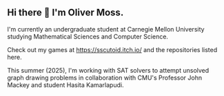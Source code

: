 ## Hi there 👋 I'm Oliver Moss.

I'm currently an undergraduate student at Carnegie Mellon University studying Mathematical Sciences and Computer Science.  

Check out my games at https://sscutoid.itch.io/ and the repositories listed here.

This summer (2025), I'm working with SAT solvers to attempt unsolved graph drawing problems in collaboration with CMU's Professor John Mackey and student Hasita Kamarlapudi.
<!--
**olivermmoss/olivermmoss** is a ✨ _special_ ✨ repository because its `README.md` (this file) appears on your GitHub profile.

Here are some ideas to get you started:

- 🔭 I’m currently working on ...
- 🌱 I’m currently learning ...
- 👯 I’m looking to collaborate on ...
- 🤔 I’m looking for help with ...
- 💬 Ask me about ...
- 📫 How to reach me: ...
- 😄 Pronouns: ...
- ⚡ Fun fact: ...
-->
